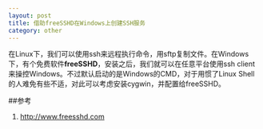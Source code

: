 ```yaml
---
layout: post
title: 借助freeSSHD在Windows上创建SSH服务
category: other
---
```


在Linux下，我们可以使用ssh来远程执行命令，用sftp复制文件。在Windows下，有个免费软件**freeSSHD**，安装之后，我们就可以在任意平台使用ssh client来操控Windows。不过默认启动的是Windows的CMD，对于用惯了Linux Shell的人难免有些不适，对此可以考虑安装cygwin，并配置给freeSSHD。

	
##参考
1. <http://www.freesshd.com>